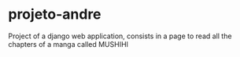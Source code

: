# projeto-andre

Project of a django web application, consists in a page to read all the chapters of a manga called MUSHIHI 
